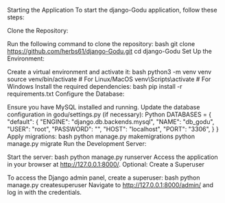 Starting the Application
To start the django-Godu application, follow these steps:

Clone the Repository:

Run the following command to clone the repository:
bash
git clone https://github.com/herbs61/django-Godu.git
cd django-Godu
Set Up the Environment:

Create a virtual environment and activate it:
bash
python3 -m venv venv
source venv/bin/activate  # For Linux/MacOS
venv\Scripts\activate     # For Windows
Install the required dependencies:
bash
pip install -r requirements.txt
Configure the Database:

Ensure you have MySQL installed and running.
Update the database configuration in godu/settings.py (if necessary):
Python
DATABASES = {
    "default": {
        "ENGINE": "django.db.backends.mysql",
        "NAME": "db_godu",
        "USER": "root",
        "PASSWORD": "",
        "HOST": "localhost",
        "PORT": "3306",
    }
}
Apply migrations:
bash
python manage.py makemigrations
python manage.py migrate
Run the Development Server:

Start the server:
bash
python manage.py runserver
Access the application in your browser at http://127.0.0.1:8000/.
Optional: Create a Superuser

To access the Django admin panel, create a superuser:
bash
python manage.py createsuperuser
Navigate to http://127.0.0.1:8000/admin/ and log in with the credentials.

